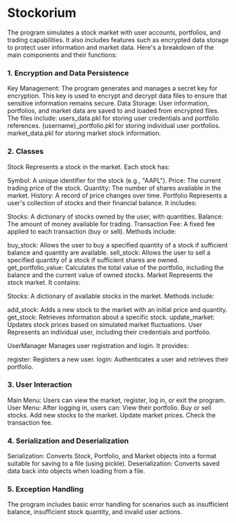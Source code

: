 # Stockorium
The program simulates a stock market with user accounts, portfolios, and trading capabilities. It also includes features such as encrypted data storage to protect user information and market data. Here's a breakdown of the main components and their functions:

### 1. Encryption and Data Persistence
Key Management: The program generates and manages a secret key for encryption. This key is used to encrypt and decrypt data files to ensure that sensitive information remains secure.
Data Storage: User information, portfolios, and market data are saved to and loaded from encrypted files. The files include:
users_data.pkl for storing user credentials and portfolio references.
{username}_portfolio.pkl for storing individual user portfolios.
market_data.pkl for storing market stock information.
### 2. Classes
Stock
Represents a stock in the market. Each stock has:

Symbol: A unique identifier for the stock (e.g., "AAPL").
Price: The current trading price of the stock.
Quantity: The number of shares available in the market.
History: A record of price changes over time.
Portfolio
Represents a user's collection of stocks and their financial balance. It includes:

Stocks: A dictionary of stocks owned by the user, with quantities.
Balance: The amount of money available for trading.
Transaction Fee: A fixed fee applied to each transaction (buy or sell).
Methods include:

buy_stock: Allows the user to buy a specified quantity of a stock if sufficient balance and quantity are available.
sell_stock: Allows the user to sell a specified quantity of a stock if sufficient shares are owned.
get_portfolio_value: Calculates the total value of the portfolio, including the balance and the current value of owned stocks.
Market
Represents the stock market. It contains:

Stocks: A dictionary of available stocks in the market.
Methods include:

add_stock: Adds a new stock to the market with an initial price and quantity.
get_stock: Retrieves information about a specific stock.
update_market: Updates stock prices based on simulated market fluctuations.
User
Represents an individual user, including their credentials and portfolio.

UserManager
Manages user registration and login. It provides:

register: Registers a new user.
login: Authenticates a user and retrieves their portfolio.
### 3. User Interaction
Main Menu: Users can view the market, register, log in, or exit the program.
User Menu: After logging in, users can:
View their portfolio.
Buy or sell stocks.
Add new stocks to the market.
Update market prices.
Check the transaction fee.
### 4. Serialization and Deserialization
Serialization: Converts Stock, Portfolio, and Market objects into a format suitable for saving to a file (using pickle).
Deserialization: Converts saved data back into objects when loading from a file.
### 5. Exception Handling
The program includes basic error handling for scenarios such as insufficient balance, insufficient stock quantity, and invalid user actions.
